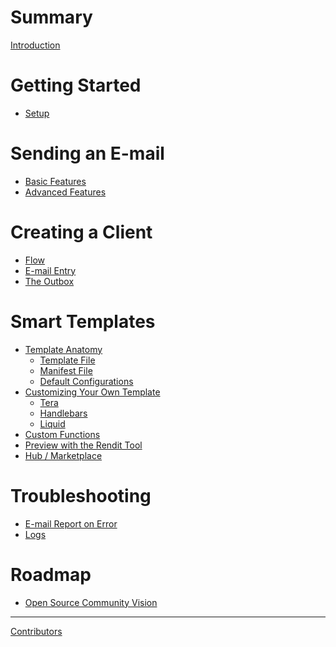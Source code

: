 # Summary

[Introduction](./introduction.md)

# Getting Started

- [Setup]()

# Sending an E-mail

- [Basic Features]()
- [Advanced Features]()

# Creating a Client

- [Flow]()
- [E-mail Entry]()
- [The Outbox]()


# Smart Templates

- [Template Anatomy]()
  - [Template File]()  
  - [Manifest File]()   
  - [Default Configurations]()  
- [Customizing Your Own Template]()
  - [Tera]()
  - [Handlebars]()
  - [Liquid]()
- [Custom Functions]()
- [Preview with the Rendit Tool]()
- [Hub / Marketplace]()
  
# Troubleshooting

- [E-mail Report on Error]()
- [Logs]()

# Roadmap

- [Open Source Community Vision](./roadmap-community-vision.md)

-----------

[Contributors]()